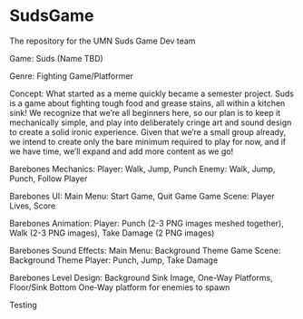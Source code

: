 # SudsGame
The repository for the UMN Suds Game Dev team 


Game: Suds (Name TBD)

Genre: Fighting Game/Platformer

Concept: What started as a meme quickly became a semester project. Suds is a game about fighting tough food and grease stains, all within a kitchen sink! We recognize that we’re all beginners here, so our plan is to keep it mechanically simple, and play into deliberately cringe art and sound design to create a solid ironic experience. Given that we’re a small group already, we intend to create only the bare minimum required to play for now, and if we have time, we’ll expand and add more content as we go!

Barebones Mechanics:
Player: Walk, Jump, Punch
Enemy: Walk, Jump, Punch, Follow Player

Barebones UI:
Main Menu: Start Game, Quit Game
Game Scene: Player Lives, Score

Barebones Animation:
Player: Punch (2-3 PNG images meshed together), Walk (2-3 PNG images), Take Damage (2 PNG images)

Barebones Sound Effects:
Main Menu: Background Theme
Game Scene: Background Theme
Player: Punch, Jump, Take Damage

Barebones Level Design:
Background Sink Image, One-Way Platforms, Floor/Sink Bottom
One-Way platform for enemies to spawn


Testing
